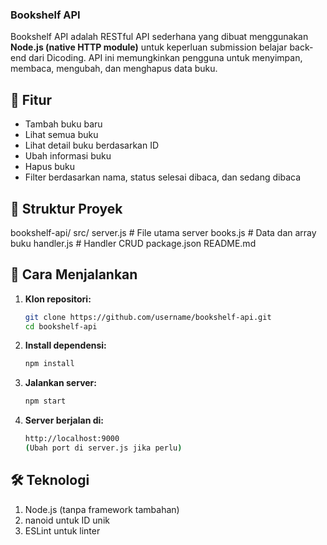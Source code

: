 ### Bookshelf API

Bookshelf API adalah RESTful API sederhana yang dibuat menggunakan **Node.js (native HTTP module)** untuk keperluan submission belajar back-end dari Dicoding. API ini memungkinkan pengguna untuk menyimpan, membaca, mengubah, dan menghapus data buku.


## 📌 Fitur

- Tambah buku baru
- Lihat semua buku
- Lihat detail buku berdasarkan ID
- Ubah informasi buku
- Hapus buku
- Filter berdasarkan nama, status selesai dibaca, dan sedang dibaca


## 📁 Struktur Proyek

bookshelf-api/
src/
server.js # File utama server
books.js # Data dan array buku
handler.js # Handler CRUD
package.json
README.md


## 🚀 Cara Menjalankan

1. **Klon repositori:**
   ```bash
   git clone https://github.com/username/bookshelf-api.git
   cd bookshelf-api

2. **Install dependensi:**
   ```bash
   npm install

3. **Jalankan server:**
   ```bash
   npm start

5. **Server berjalan di:**
   ```bash
   http://localhost:9000
   (Ubah port di server.js jika perlu)


## 🛠️ Teknologi
1. Node.js (tanpa framework tambahan)
2. nanoid untuk ID unik
3. ESLint untuk linter
